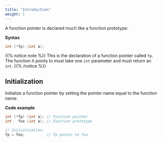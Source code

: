 ```yaml
---
title: "Introduction"
weight: 1
---
```


A function pointer is declared much like a function prototype:

**Syntax**

```c
int (*fp) (int a);
```

{{% notice note %}}
This is the declaration of a function pointer called `fp`.  
The function it points to must take one `int` parameter and must return an `int`.
{{% /notice %}}

## Initialization

Initialize a function pointer by setting the pointer name equal to the function name:

**Code example**

```c
int (*fp) (int a); // Function pointer
int   foo (int a); // Function prototype

// Initialization:
fp = foo;          // fp points to foo
```
